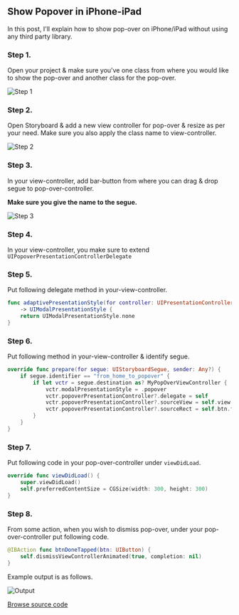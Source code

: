 ## Show Popover in iPhone-iPad

In this post, I'll explain how to show pop-over on iPhone/iPad without using any third party library.

### Step 1.

Open your project & make sure you've one class from where you would like to show the pop-over and another class for the pop-over.

![Step 1](https://github.com/sag333ar/sagarrkothari.com/blob/master/2017:01:26:show-pop-over-from-a-button-of-a-viewcontroller-for-iphone-or-ipad:/Classes.png?raw=true)

### Step 2.

Open Storyboard & add a new view controller for pop-over & resize as per your need. Make sure you also apply the class name to view-controller.

![Step 2](https://github.com/sag333ar/sagarrkothari.com/blob/master/2017:01:26:show-pop-over-from-a-button-of-a-viewcontroller-for-iphone-or-ipad:/HowToShowPopOver-1.gif?raw=true)

### Step 3.

In your view-controller, add bar-button from where you can drag & drop segue to pop-over-controller.

**Make sure you give the name to the segue.**

![Step 3](https://github.com/sag333ar/sagarrkothari.com/blob/master/2017:01:26:show-pop-over-from-a-button-of-a-viewcontroller-for-iphone-or-ipad:/HowToShowPopOver-2.gif?raw=true)

### Step 4.

In your view-controller, you make sure to extend `UIPopoverPresentationControllerDelegate`

### Step 5.

Put following delegate method in your-view-controller.


```swift
func adaptivePresentationStyle(for controller: UIPresentationController) 
    -> UIModalPresentationStyle {
    return UIModalPresentationStyle.none
}
```

### Step 6.

Put following method in your-view-controller & identify segue.

```swift
override func prepare(for segue: UIStoryboardSegue, sender: Any?) {
    if segue.identifier == "from_home_to_popover" {
        if let vctr = segue.destination as? MyPopOverViewController {
            vctr.modalPresentationStyle = .popover
            vctr.popoverPresentationController?.delegate = self
            vctr.popoverPresentationController?.sourceView = self.view
            vctr.popoverPresentationController?.sourceRect = self.btn.frame
        }
    }
}
```

### Step 7.

Put following code in your pop-over-controller under `viewDidLoad`.

```swift
override func viewDidLoad() {
    super.viewDidLoad()
    self.preferredContentSize = CGSize(width: 300, height: 300)
}
```

### Step 8.

From some action, when you wish to dismiss pop-over, under your pop-over-controller put following code.

```swift
@IBAction func btnDoneTapped(btn: UIButton) {
    self.dismissViewControllerAnimated(true, completion: nil)
}
```

Example output is as follows.

![Output](https://github.com/sag333ar/sagarrkothari.com/blob/master/2017:01:26:show-pop-over-from-a-button-of-a-viewcontroller-for-iphone-or-ipad:/HowToShowPopOver-3.gif?raw=true)

[Browse source code](https://github.com/sag333ar/sagarrkothari.com/tree/master/2017:01:26:show-pop-over-from-a-button-of-a-viewcontroller-for-iphone-or-ipad:/ShowPopover)
